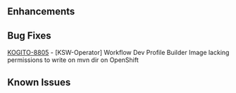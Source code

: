 
<!-- Keep them in alphabetical order -->
## Enhancements

## Bug Fixes
[KOGITO-8805](https://issues.redhat.com/browse/KOGITO-8805) - [KSW-Operator] Workflow Dev Profile Builder Image lacking permissions to write on mvn dir on OpenShift

## Known Issues

